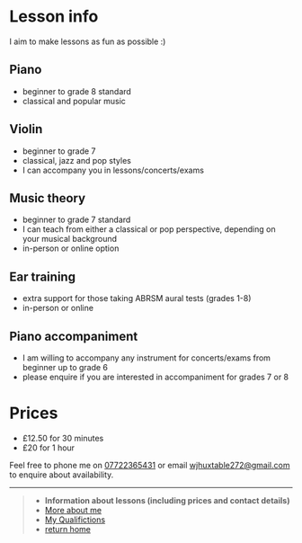 # Lesson info
I aim to make lessons as fun as possible :)

## Piano
- beginner to grade 8 standard
- classical and popular music

## Violin
- beginner to grade 7
- classical, jazz and pop styles
- I can accompany you in lessons/concerts/exams

## Music theory
- beginner to grade 7 standard
- I can teach from either a classical or pop perspective, depending on your musical background
- in-person or online option

## Ear training
- extra support for those taking ABRSM aural tests (grades 1-8)
- in-person or online

## Piano accompaniment
- I am willing to accompany any instrument for concerts/exams from beginner up to grade 6
- please enquire if you are interested in accompaniment for grades 7 or 8

# Prices
- £12.50 for 30 minutes
- £20 for 1 hour

Feel free to phone me on [07722365431](tel:07722365431) or email [wjhuxtable272@gmail.com](mailto:wjhuxtable272@gmail.com) to enquire about availability. 

---
>- **Information about lessons (including prices and contact details)**
>- [More about me](about.md)
>- [My Qualifictions](qualifications.md)
>- [return home](index.md)